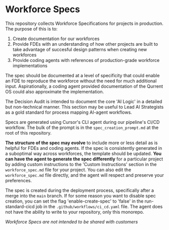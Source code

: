 # Workforce Specs

This repository collects Workforce Specifications for projects in production. The purpose of this is to:

1. Create documentation for our workforces
2. Provide FDEs with an understanding of how other projects are built to take advantage of succesful design patterns when creating new workforces
3. Provide coding agents with references of production-grade workforce implementations

The spec should be documented at a level of specificity that could enable an FDE to reproduce the workforce without the need for much additional input. Aspirationally, a coding agent provided documentation of the Qurrent OS could also approximate the implementation.

The Decision Audit is intended to document the core 'AI Logic' in a detailed but non-technical manner. This section may be useful to Lead AI Strategists as a gold standard for process mapping AI-agent workflows.

Specs are generated using Cursor's CLI agent during our pipeline's CI/CD workflow. The bulk of the prompt is in the `spec_creation_prompt.md` at the root of this repository.

**The structure of the spec may evolve** to include more or less detail as is helpful for FDEs and coding agents. If the spec is consistently generated in a suboptimal way across workforces, the template should be updated. **You can have the agent to generate the spec differently** for a particular project by adding custom instructions to the 'Custom Instructions' section in the `workforce_spec.md` file for your project. You can also edit the `workforce_spec.md` file directly, and the agent will respect and preserve your preferences.

The spec is created during the deployment process, specifically after a merge into the `main` branch. If for some reason you want to disable spec creation, you can set the flag 'enable-create-spec' to 'false' in the run-standard-cicd job in the `.github/workflows/ci_cd.yaml` file. The agent does not have the ability to write to your repository, only this monorepo.

*Workforce Specs are not intended to be shared with customers*
